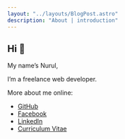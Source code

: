 ```yaml
---
layout: "../layouts/BlogPost.astro"
description: "About | introduction"
---
```


## Hi 👋


My name’s Nurul,

I’m a freelance web developer.

<!-- This site is a place where I show my works and share some of my experiences and learnings about software development and web technology in general. -->

<!-- You can find me at [Facebook](https://facebook.com/uhkrowi), [LinkedIn](https://www.linkedin.com/in/uhkrowi) or [Telegram](https://t.me/uhkrowi). -->
More about me online: 
- [GitHub](https://github.com/uhkrowi)
- [Facebook](https://facebook.com/uhkrowi) 
- [LinkedIn](https://www.linkedin.com/in/uhkrowi)
- [Curriculum Vitae](/CV-Nurul-Uhkrowi.pdf)
<!-- - [Telegram](https://t.me/uhkrowi) -->

<!-- …

Experience
----------

*   **Front-end Web Developer**  
    at PT. Elektronik Distribusi Otomatisasi Terkemuka (eDOT)  
    `Jun 2022 - Present`  
    Building back-office of eLOG’s platform for managing partner, customer and all distribution and delivery purpose.
    Stacks: React, Next.js, Tailwind CSS.

*   **Full-stack Web Developer**  
at PT Idea Nusantara Cipta  
`Apr 2021 - present`  
As A Freelance Web Developer. Building a research management application system of lecturers of Indonesia.  
Tech stacks: Go, React.js, Docker, Cloud Run, Google Cloud Storage

*   **Back-end Web Developer**  
    at PT Astra International Tbk  
    `Dec 2021 - May 2022`  
    As a body hire from PT BeIT, join into Astra team to modify their existing system and focusing on tax regulation.  
    Tech stacks: .NET, C#, SQL Server.
    
*   **Front-end Web Developer**  
    at PT BeIT Inovasi Tiwikrama  
    `Jan 2020 - May 2022`  
    Creating prototypes based on mockups, integrating with web services of enterprise Data Center Management system, and do back-end stuffs when necessary.  
    Tech stacks: Javascript, Vue.js, Tailwind CSS.
    
*   **Front-end Web Developer**  
    at PT Perjalanan Menembus Galaksi  
    `Sep 2021 - Nov 2021`  
    Working on designing & creating web components of an online shop back office.  
    Tech stacks: Javascript, Vue.js, Nuxt.js.
    
*   **Back-end Web Developer**  
    at PT Idea Nusantara Cipta  
    `Nov 2017 - Oct 2019`  
    Building an enterprise system for one of learning institutions in Indonesia. Some of the services are Academic, E-Learning, Human Resource and Finance.  
    Tech stacks: .NET, C#, PostgreSQL, Microsoft Azure.
    
*   **Full-stack Web Developer**  
    at PT IndoVisual Presentatama  
    `Feb 2016 - Nov 2017`  
    Developing smart home and office from scratch, integrating hardwares to control and automate them with system.  
    Tech stacks: PHP, Javascript, NodeJS, AngularJS, Java, Mobile, Raspberry Pi, MySQL, SQLite. -->
    

<!-- …

Weapon
------

HTML, CSS, Go, GoFiber, JavaScript, Vue.js, React.js, NodeJS, Express.js, MySQL, PostgreSQL, MongoDB, Git, Wordpress, Heroku, Netlify, Azure, GCP. -->

<!-- … -->

<!-- You can get my CV [Here](/CV-Nurul-Uhkrowi.pdf). -->
